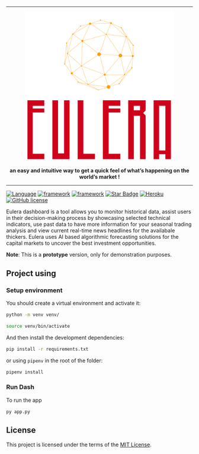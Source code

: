 <div align="center">
  <hr />
  <p>
      <img width="400" src="assets\logo.png" alt="EULERA" />
      

  </p>
  <b>an easy and intuitive way to get a quick feel of what’s happening on the world’s market !</b>
  
  <br />
</div>

---

[![Language](https://img.shields.io/badge/Language-Python-green?style)](https://github.com/s0v1x)
[![framework](https://img.shields.io/badge/Framework-FastAPI-blue?style)](https://fastapi.tiangolo.com/)
[![framework](https://img.shields.io/badge/Framework-Dash-blue?style)](https://fastapi.tiangolo.com/)
[![Star Badge](https://img.shields.io/static/v1?label=%F0%9F%8C%9F&message=If%20Useful&style=style=flatcolor=BC4E99)](https://github.com/s0v1x/EULERA)
[![Heroku](https://pyheroku-badge.herokuapp.com/?app=eulera&style=flat)](https://eulera.herokuapp.com)
[![GitHub license](https://img.shields.io/github/license/s0v1x/EULERA)](https://github.com/s0v1x/EULERA/blob/master/LICENSE)


Eulera dashboard is a tool allows you to monitor historical data, assist users in their decision-making process by showcasing selected technical indicators, use past data to have more information for your seasonal trading analysis and view current real-time news headlines for the availabale thickers. Eulera uses AI based algorithmic forecasting solutions for the capital markets to uncover the best investment opportunities.

__Note__: This is a **prototype** version, only for demonstration purposes.



## Project using 

### Setup environment

You should create a virtual environment and activate it:

```bash
python -m venv venv/
```

```bash
source venv/bin/activate
```

And then install the development dependencies:

```bash
pip install -r requirements.txt
```
or using ```pipenv``` in the root of the folder:


```bash
pipenv install
```
### Run Dash

To run the app 

```bash
py app.py
```

## License 

This project is licensed under the terms of the [MIT License](https://github.com/s0v1x/EULERA/blob/master/LICENSE).

